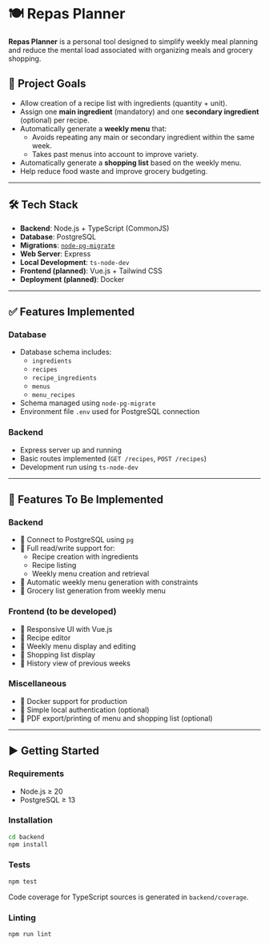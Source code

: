 # 🍽️ Repas Planner

**Repas Planner** is a personal tool designed to simplify weekly meal planning and reduce the mental load associated with organizing meals and grocery shopping.

## 🎯 Project Goals

- Allow creation of a recipe list with ingredients (quantity + unit).
- Assign one **main ingredient** (mandatory) and one **secondary ingredient** (optional) per recipe.
- Automatically generate a **weekly menu** that:
  - Avoids repeating any main or secondary ingredient within the same week.
  - Takes past menus into account to improve variety.
- Automatically generate a **shopping list** based on the weekly menu.
- Help reduce food waste and improve grocery budgeting.

---

## 🛠️ Tech Stack

- **Backend**: Node.js + TypeScript (CommonJS)
- **Database**: PostgreSQL
- **Migrations**: [`node-pg-migrate`](https://github.com/salsita/node-pg-migrate)
- **Web Server**: Express
- **Local Development**: `ts-node-dev`
- **Frontend (planned)**: Vue.js + Tailwind CSS
- **Deployment (planned)**: Docker

---

## ✅ Features Implemented

### Database
- Database schema includes:
  - `ingredients`
  - `recipes`
  - `recipe_ingredients`
  - `menus`
  - `menu_recipes`
- Schema managed using `node-pg-migrate`
- Environment file `.env` used for PostgreSQL connection

### Backend
- Express server up and running
- Basic routes implemented (`GET /recipes`, `POST /recipes`)
- Development run using `ts-node-dev`

---

## 🧩 Features To Be Implemented

### Backend
- 🔲 Connect to PostgreSQL using `pg`
- 🔲 Full read/write support for:
  - Recipe creation with ingredients
  - Recipe listing
  - Weekly menu creation and retrieval
- 🔲 Automatic weekly menu generation with constraints
- 🔲 Grocery list generation from weekly menu

### Frontend (to be developed)
- 🔲 Responsive UI with Vue.js
- 🔲 Recipe editor
- 🔲 Weekly menu display and editing
- 🔲 Shopping list display
- 🔲 History view of previous weeks

### Miscellaneous
- 🔲 Docker support for production
- 🔲 Simple local authentication (optional)
- 🔲 PDF export/printing of menu and shopping list (optional)

---

## ▶️ Getting Started

### Requirements

- Node.js ≥ 20
- PostgreSQL ≥ 13

### Installation

```bash
cd backend
npm install
```

### Tests
```bash
npm test
```

Code coverage for TypeScript sources is generated in `backend/coverage`.

### Linting

```bash
npm run lint
```
